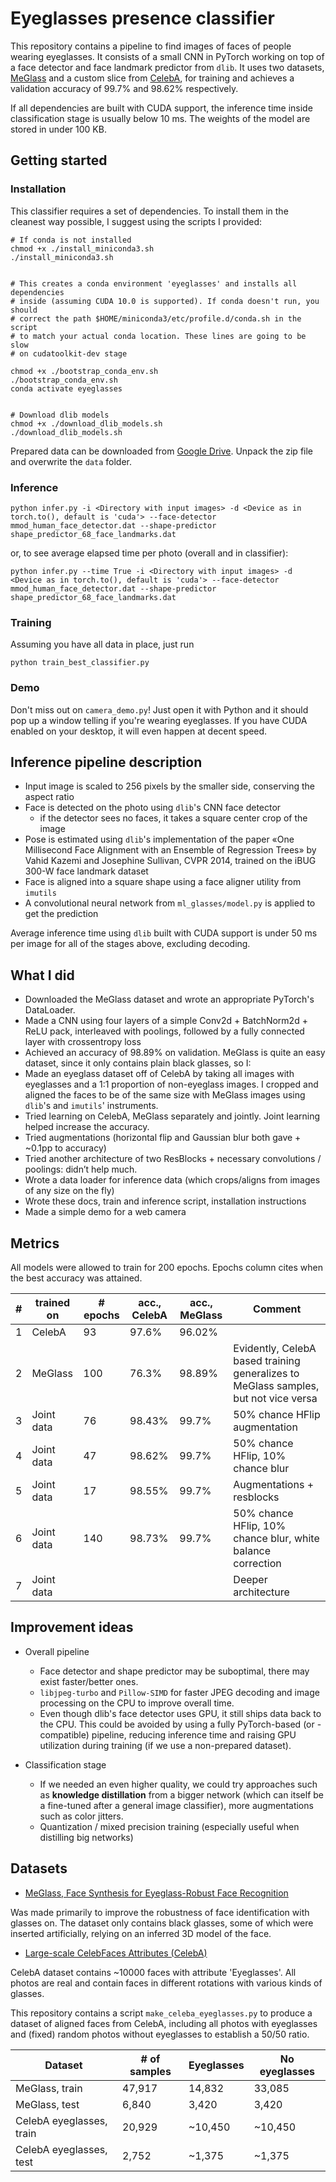 # Eyeglasses presence classifier

This repository contains a pipeline to find images of faces of people wearing eyeglasses. It consists of a small CNN in PyTorch working on top of a face detector and face landmark predictor from `dlib`. It uses two datasets, [MeGlass](https://github.com/cleardusk/MeGlass) and a custom slice from [CelebA](http://mmlab.ie.cuhk.edu.hk/projects/CelebA.html), for training and achieves a validation accuracy of 99.7% and 98.62% respectively.

If all dependencies are built with CUDA support, the inference time inside classification stage is usually below 10 ms. The weights of the model are stored in under 100 KB.

## Getting started

### Installation

This classifier requires a set of dependencies. To install them in the cleanest way possible, I suggest using the scripts I provided:
```
# If conda is not installed
chmod +x ./install_miniconda3.sh
./install_miniconda3.sh


# This creates a conda environment 'eyeglasses' and installs all dependencies
# inside (assuming CUDA 10.0 is supported). If conda doesn't run, you should
# correct the path $HOME/miniconda3/etc/profile.d/conda.sh in the script
# to match your actual conda location. These lines are going to be slow
# on cudatoolkit-dev stage

chmod +x ./bootstrap_conda_env.sh
./bootstrap_conda_env.sh
conda activate eyeglasses


# Download dlib models
chmod +x ./download_dlib_models.sh
./download_dlib_models.sh
```

Prepared data can be downloaded from [Google Drive](https://drive.google.com/file/d/1wng_UnUZznxiSDF5xzq-dbiE3G8-ap8c/view?usp=sharing). Unpack the zip file and overwrite the `data` folder. 

### Inference

```
python infer.py -i <Directory with input images> -d <Device as in torch.to(), default is 'cuda'> --face-detector mmod_human_face_detector.dat --shape-predictor shape_predictor_68_face_landmarks.dat
```
or, to see average elapsed time per photo (overall and in classifier):
```
python infer.py --time True -i <Directory with input images> -d <Device as in torch.to(), default is 'cuda'> --face-detector mmod_human_face_detector.dat --shape-predictor shape_predictor_68_face_landmarks.dat
```

### Training

Assuming you have all data in place, just run
```
python train_best_classifier.py
```

### Demo

Don't miss out on `camera_demo.py`! Just open it with Python and it should pop up a window telling if you're wearing eyeglasses. If you have CUDA enabled on your desktop, it will even happen at decent speed.

## Inference pipeline description

- Input image is scaled to 256 pixels by the smaller side, conserving the aspect ratio
- Face is detected on the photo using `dlib`'s CNN face detector
  - if the detector sees no faces, it takes a square center crop of the image
- Pose is estimated using `dlib`'s implementation of the paper
«One Millisecond Face Alignment with an Ensemble of Regression Trees» by
Vahid Kazemi and Josephine Sullivan, CVPR 2014,
 trained on the iBUG 300-W face landmark dataset
- Face is aligned into a square shape using a face aligner utility from `imutils`
- A convolutional neural network from `ml_glasses/model.py` is applied to get the prediction

Average inference time using `dlib` built with CUDA support is under 50 ms per image for all of the stages above, excluding decoding.

## What I did

- Downloaded the MeGlass dataset and wrote an appropriate PyTorch's DataLoader. 
- Made a CNN using four layers of a simple Conv2d + BatchNorm2d + ReLU pack, interleaved with poolings, followed by a fully connected layer with crossentropy loss
- Achieved an accuracy of 98.89% on validation. MeGlass is quite an easy dataset, since it only contains plain black glasses, so I:
- Made an eyeglass dataset off of CelebA by taking all images with eyeglasses and a 1:1 proportion of non-eyeglass images. I cropped and aligned the faces to be of the same size with MeGlass images using `dlib`'s and `imutils`' instruments.
- Tried learning on CelebA, MeGlass separately and jointly. Joint learning helped increase the accuracy.
- Tried augmentations (horizontal flip and Gaussian blur both gave + ~0.1pp to accuracy)
- Tried another architecture of two ResBlocks + necessary convolutions / poolings: didn’t help much.
- Wrote a data loader for inference data (which crops/aligns from images of any size on the fly)
- Wrote these docs, train and inference script, installation instructions
- Made a simple demo for a web camera

## Metrics

All models were allowed to train for 200 epochs. Epochs column cites when the best accuracy was attained.

| # | trained on | # epochs | acc., CelebA | acc., MeGlass  | Comment |
|---|---|---|---|---|---|
| 1 | CelebA | 93 | 97.6% | 96.02%  |   |
| 2 | MeGlass | 100 | 76.3% | 98.89% | Evidently, CelebA based training generalizes to MeGlass samples, but not vice versa   |
| 3 | Joint data  | 76 | 98.43% | 99.7% | 50% chance HFlip augmentation |
| 4 | Joint data | 47 | 98.62% | 99.7% | 50% chance HFlip, 10% chance blur |
| 5 | Joint data  | 17 | 98.55% | 99.7% | Augmentations + resblocks |
| 6 | Joint data  | 140 | 98.73% | 99.7% | 50% chance HFlip, 10% chance blur, white balance correction  |
| 7 | Joint data | | | | Deeper architecture |

## Improvement ideas

- Overall pipeline
  - Face detector and shape predictor may be suboptimal, there may exist faster/better ones.
  - `libjpeg-turbo` and `Pillow-SIMD` for faster JPEG decoding and image processing on the CPU to improve overall time.
  - Even though dlib's face detector uses GPU, it still ships data back to the CPU. This could be avoided by using a fully PyTorch-based (or -compatible) pipeline, reducing inference time and raising GPU utilization during training (if we use a non-prepared dataset).

- Classification stage
  - If we needed an even higher quality, we could try approaches such as **knowledge distillation** from a bigger network (which can itself be a fine-tuned after a general image classifier), more augmentations such as color jitters.
  - Quantization / mixed precision training (especially useful when distilling big networks)
  
## Datasets

- [MeGlass, Face Synthesis for Eyeglass-Robust Face Recognition](https://github.com/cleardusk/MeGlass)

Was made primarily to improve the robustness of face identification with glasses on. The dataset only contains black glasses, some of which were inserted artificially, relying on an inferred 3D model of the face.

- [Large-scale CelebFaces Attributes (CelebA)](http://mmlab.ie.cuhk.edu.hk/projects/CelebA.html)

CelebA dataset contains ~10000 faces with attribute 'Eyeglasses'. All photos are real and contain faces in different rotations with various kinds of glasses. 

This repository contains a script `make_celeba_eyeglasses.py` to produce a dataset of aligned faces from CelebA, including all photos with eyeglasses and (fixed) random photos without eyeglasses to establish a 50/50 ratio.

| Dataset | # of samples | Eyeglasses | No eyeglasses |
|---|---|---|---|
| MeGlass, train | 47,917 | 14,832 | 33,085 |
| MeGlass, test | 6,840 | 3,420 | 3,420 |
| CelebA eyeglasses, train | 20,929 | ~10,450 | ~10,450 |
| CelebA eyeglasses, test | 2,752 | ~1,375 | ~1,375  |
